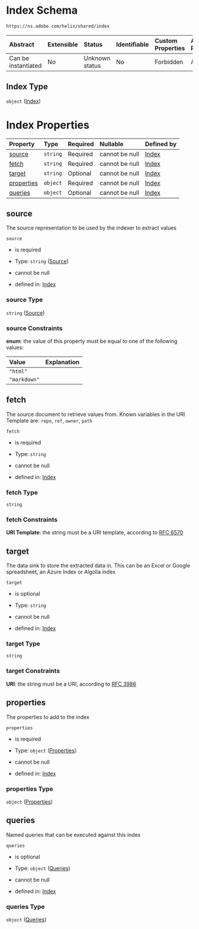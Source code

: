 # Index Schema

```txt
https://ns.adobe.com/helix/shared/index
```



| Abstract            | Extensible | Status         | Identifiable | Custom Properties | Additional Properties | Access Restrictions | Defined In                                                    |
| :------------------ | :--------- | :------------- | :----------- | :---------------- | :-------------------- | :------------------ | :------------------------------------------------------------ |
| Can be instantiated | No         | Unknown status | No           | Forbidden         | Allowed               | none                | [index.schema.json](index.schema.json "open original schema") |

## Index Type

`object` ([Index](index.md))

# Index Properties

| Property                  | Type     | Required | Nullable       | Defined by                                                                                               |
| :------------------------ | :------- | :------- | :------------- | :------------------------------------------------------------------------------------------------------- |
| [source](#source)         | `string` | Required | cannot be null | [Index](index-properties-source.md "https://ns.adobe.com/helix/shared/index#/properties/source")         |
| [fetch](#fetch)           | `string` | Required | cannot be null | [Index](index-properties-fetch.md "https://ns.adobe.com/helix/shared/index#/properties/fetch")           |
| [target](#target)         | `string` | Optional | cannot be null | [Index](index-properties-target.md "https://ns.adobe.com/helix/shared/index#/properties/target")         |
| [properties](#properties) | `object` | Required | cannot be null | [Index](index-properties-properties.md "https://ns.adobe.com/helix/shared/index#/properties/properties") |
| [queries](#queries)       | `object` | Optional | cannot be null | [Index](index-properties-queries.md "https://ns.adobe.com/helix/shared/index#/properties/queries")       |

## source

The source representation to be used by the indexer to extract values

`source`

*   is required

*   Type: `string` ([Source](index-properties-source.md))

*   cannot be null

*   defined in: [Index](index-properties-source.md "https://ns.adobe.com/helix/shared/index#/properties/source")

### source Type

`string` ([Source](index-properties-source.md))

### source Constraints

**enum**: the value of this property must be equal to one of the following values:

| Value        | Explanation |
| :----------- | :---------- |
| `"html"`     |             |
| `"markdown"` |             |

## fetch

The source document to retrieve values from. Known variables in the URI Template are: `repo`, `ref`, `owner`, `path`

`fetch`

*   is required

*   Type: `string`

*   cannot be null

*   defined in: [Index](index-properties-fetch.md "https://ns.adobe.com/helix/shared/index#/properties/fetch")

### fetch Type

`string`

### fetch Constraints

**URI Template**: the string must be a URI template, according to [RFC 6570](https://tools.ietf.org/html/rfc6570 "check the specification")

## target

The data sink to store the extracted data in. This can be an Excel or Google spreadsheet, an Azure Index or Algolia index

`target`

*   is optional

*   Type: `string`

*   cannot be null

*   defined in: [Index](index-properties-target.md "https://ns.adobe.com/helix/shared/index#/properties/target")

### target Type

`string`

### target Constraints

**URI**: the string must be a URI, according to [RFC 3986](https://tools.ietf.org/html/rfc3986 "check the specification")

## properties

The properties to add to the index

`properties`

*   is required

*   Type: `object` ([Properties](index-properties-properties.md))

*   cannot be null

*   defined in: [Index](index-properties-properties.md "https://ns.adobe.com/helix/shared/index#/properties/properties")

### properties Type

`object` ([Properties](index-properties-properties.md))

## queries

Named queries that can be executed against this index

`queries`

*   is optional

*   Type: `object` ([Queries](index-properties-queries.md))

*   cannot be null

*   defined in: [Index](index-properties-queries.md "https://ns.adobe.com/helix/shared/index#/properties/queries")

### queries Type

`object` ([Queries](index-properties-queries.md))
